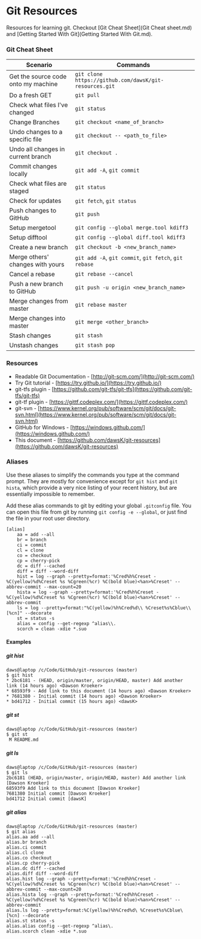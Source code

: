 # Git Resources

Resources for learning git. Checkout [Git Cheat Sheet](Git Cheat sheet.md) and 
[Getting Started With Git](Getting Started With Git.md).

### Git Cheat Sheet ###

| Scenario                              | Commands
|---------------------------------------|---------------------------------------------------------------
| Get the source code onto my machine   | `git clone https://github.com/dawsK/git-resources.git`
| Do a fresh GET                        | `git pull`
| Check what files I've changed         | `git status`
| Change Branches                       | `git checkout <name_of_branch>`
| Undo changes to a specific file       | `git checkout -- <path_to_file>`
| Undo all changes in current branch    | `git checkout .`
| Commit changes locally                | `git add -A`, `git commit`
| Check what files are staged           | `git status`
| Check for updates                     | `git fetch`, `git status`
| Push changes to GitHub                | `git push`
| Setup mergetool                       | `git config --global merge.tool kdiff3`
| Setup difftool                        | `git config --global diff.tool kdiff3`
| Create a new branch                   | `git checkout -b <new_branch_name>`
| Merge others' changes with yours      | `git add -A`, `git commit`, `git fetch`, `git rebase`
| Cancel a rebase                       | `git rebase --cancel`
| Push a new branch to GitHub           | `git push -u origin <new_branch_name>`
| Merge changes from master             | `git rebase master`
| Merge changes into master             | `git merge <other_branch>`
| Stash changes                         | `git stash`
| Unstash changes                       | `git stash pop`

### Resources ###

 * Readable Git Documentation - [http://git-scm.com/](http://git-scm.com/)
 * Try Git tutorial - [https://try.github.io/](https://try.github.io/)
 * git-tfs plugin - [https://github.com/git-tfs/git-tfs](https://github.com/git-tfs/git-tfs)
 * git-tf plugin - [https://gittf.codeplex.com/](https://gittf.codeplex.com/)
 * git-svn - [https://www.kernel.org/pub/software/scm/git/docs/git-svn.html](https://www.kernel.org/pub/software/scm/git/docs/git-svn.html)
 * GitHub for Windows - [https://windows.github.com/](https://windows.github.com/)
 * This document - [https://github.com/dawsK/git-resources](https://github.com/dawsK/git-resources)

### Aliases ###

Use these aliases to simplify the commands you type at the command prompt. They are mostly for convenience except for `git hist` and `git hista`,
which provide a very nice listing of your recent history, but are essentially impossible to remember.

Add these alias commands to git by editing your global `.gitconfig` file. You can open this file from git
by running `git config -e --global`, or just find the file in your root user directory.

```
[alias]
	aa = add --all
	br = branch
	ci = commit
	cl = clone
	co = checkout
	cp = cherry-pick
	dc = diff --cached
	diff = diff --word-diff
	hist = log --graph --pretty=format:'%Cred%h%Creset -%C(yellow)%d%Creset %s %Cgreen(%cr) %C(bold blue)<%an>%Creset' --abbrev-commit --max-count=20
	hista = log --graph --pretty=format:'%Cred%h%Creset -%C(yellow)%d%Creset %s %Cgreen(%cr) %C(bold blue)<%an>%Creset' --abbrev-commit
	ls = log --pretty=format:"%C(yellow)%h%Cred%d\\ %Creset%s%Cblue\\ [%cn]" --decorate
	st = status -s
	alias = config --get-regexp ^alias\\.
	scorch = clean -xdie *.suo
```

#### Examples ####

##### git hist #####
```
daws@laptop /c/Code/GitHub/git-resources (master)
$ git hist
* 2bc6181 - (HEAD, origin/master, origin/HEAD, master) Add another link (14 hours ago) <Dawson Kroeker>
* 68593f9 - Add link to this document (14 hours ago) <Dawson Kroeker>
* 7681380 - Initial commit (14 hours ago) <Dawson Kroeker>
* bd41712 - Initial commit (15 hours ago) <dawsK>
```

##### git st #####
```
daws@laptop /c/Code/GitHub/git-resources (master)
$ git st
 M README.md
```

##### git ls #####
```
daws@laptop /c/Code/GitHub/git-resources (master)
$ git ls
2bc6181 (HEAD, origin/master, origin/HEAD, master) Add another link [Dawson Kroeker]
68593f9 Add link to this document [Dawson Kroeker]
7681380 Initial commit [Dawson Kroeker]
bd41712 Initial commit [dawsK]
```

##### git alias #####
```
daws@laptop /c/Code/GitHub/git-resources (master)
$ git alias
alias.aa add --all
alias.br branch
alias.ci commit
alias.cl clone
alias.co checkout
alias.cp cherry-pick
alias.dc diff --cached
alias.diff diff --word-diff
alias.hist log --graph --pretty=format:'%Cred%h%Creset -%C(yellow)%d%Creset %s %Cgreen(%cr) %C(bold blue)<%an>%Creset' --abbrev-commit --max-count=20
alias.hista log --graph --pretty=format:'%Cred%h%Creset -%C(yellow)%d%Creset %s %Cgreen(%cr) %C(bold blue)<%an>%Creset' --abbrev-commit
alias.ls log --pretty=format:%C(yellow)%h%Cred%d\ %Creset%s%Cblue\ [%cn] --decorate
alias.st status -s
alias.alias config --get-regexp ^alias\.
alias.scorch clean -xdie *.suo
```

